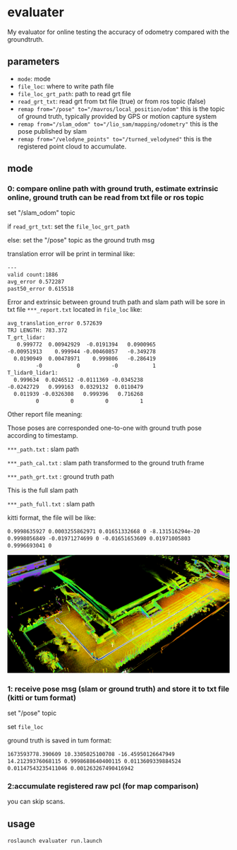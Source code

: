 # evaluater

My evaluator for online testing the accuracy of odometry compared with the groundtruth.

## parameters
- `mode`: mode
- `file_loc`: where to write path file
- `file_loc_grt_path`: path to read grt file
- `read_grt_txt`: read grt from txt file (true) or from ros topic (false)
- `remap from="/pose" to="/mavros/local_position/odom"`  this is the topic of ground truth, typically provided by GPS or motion capture system
- `remap from="/slam_odom" to="/lio_sam/mapping/odometry"` this is the pose published by slam
- `remap from="/velodyne_points" to="/turned_velodyned"` this is the registered point cloud to accumulate.


## mode 

### 0: compare online path with ground truth, estimate extrinsic online, ground truth can be read from txt file or ros topic

set "/slam_odom" topic

if  `read_grt_txt`: set the `file_loc_grt_path`

else: set the "/pose" topic as the ground truth msg

translation error will be print in terminal like:

```
---
valid count:1886
avg_error 0.572287
past50_error 0.615518

```
Error and extrinsic between ground truth path and slam path will be sore in txt file `***_report.txt` located in `file_loc` like:

```step: 1891
avg_translation_error 0.572639
TRJ LENGTH: 783.372
T_grt_lidar: 
   0.999772  0.00942929  -0.0191394   0.0900965
-0.00951913    0.999944 -0.00460857   -0.349278
  0.0190949  0.00478971    0.999806   -0.286419
         -0           0          -0           1
T_lidar0_lidar1: 
  0.999634  0.0246512 -0.0111369 -0.0345238
-0.0242729   0.999163  0.0329132  0.0110479
  0.011939 -0.0326308   0.999396   0.716268
         0          0          0          1
```

Other report file meaning:

Those poses are corresponded one-to-one with ground truth pose according to  timestamp.

`***_path.txt` : slam path

`***_path_cal.txt` : slam path transformed to the ground truth frame

`***_path_grt.txt` : ground truth path

This is the full slam path

`***_path_full.txt` : slam path

kitti format, the file will be like:

```
0.9998635927 0.0003255862971 0.01651332668 0 -8.131516294e-20 0.9998056849 -0.01971274699 0 -0.01651653609 0.01971005803 0.9996693041 0
```

![aligned_gps_grt_ans_slam_path.png](document%2Faligned_gps_grt_ans_slam_path.png)

### 1: receive pose msg (slam or ground truth) and store it to txt file (kitti or tum format)

set "/pose" topic

set `file_loc`

ground truth is saved in tum format:

```
1673593778.390609 10.3305025100708 -16.45950126647949 14.21239376068115 0.9998688640400115 0.0113609339884524 0.01147543235411046 0.001263267490416942
```

### 2:accumulate registered raw pcl (for map comparison)

you can skip scans.

## usage 
```
roslaunch evaluater run.launch
```

